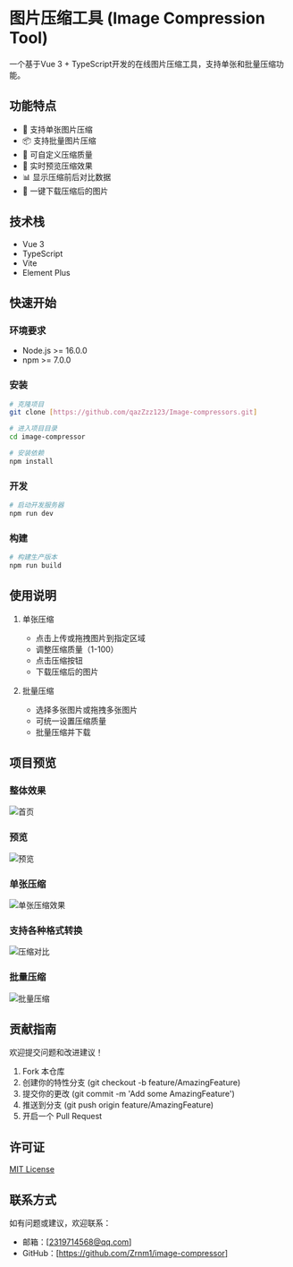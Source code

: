 # 图片压缩工具 (Image Compression Tool)

一个基于Vue 3 + TypeScript开发的在线图片压缩工具，支持单张和批量压缩功能。

## 功能特点

- 🚀 支持单张图片压缩
- 📦 支持批量图片压缩
- 🎯 可自定义压缩质量
- 💫 实时预览压缩效果
- 📊 显示压缩前后对比数据
- 💾 一键下载压缩后的图片

## 技术栈

- Vue 3
- TypeScript
- Vite
- Element Plus

## 快速开始

### 环境要求

- Node.js >= 16.0.0
- npm >= 7.0.0

### 安装

```bash
# 克隆项目
git clone [https://github.com/qazZzz123/Image-compressors.git]

# 进入项目目录
cd image-compressor

# 安装依赖
npm install
```

### 开发

```bash
# 启动开发服务器
npm run dev
```

### 构建

```bash
# 构建生产版本
npm run build
```

## 使用说明

1. 单张压缩
   - 点击上传或拖拽图片到指定区域
   - 调整压缩质量（1-100）
   - 点击压缩按钮
   - 下载压缩后的图片

2. 批量压缩
   - 选择多张图片或拖拽多张图片
   - 可统一设置压缩质量
   - 批量压缩并下载

## 项目预览


### 整体效果
![首页](/images/index.png)

### 预览
![预览](/images/dashboard.png)

### 单张压缩
![单张压缩效果](/images/image.png)

### 支持各种格式转换
![压缩对比](/images/image2.png)

### 批量压缩
![批量压缩](/images/image1.png)

## 贡献指南

欢迎提交问题和改进建议！

1. Fork 本仓库
2. 创建你的特性分支 (git checkout -b feature/AmazingFeature)
3. 提交你的更改 (git commit -m 'Add some AmazingFeature')
4. 推送到分支 (git push origin feature/AmazingFeature)
5. 开启一个 Pull Request

## 许可证

[MIT License](LICENSE)

## 联系方式

如有问题或建议，欢迎联系：
- 邮箱：[2319714568@qq.com]
- GitHub：[https://github.com/Zrnm1/image-compressor]

